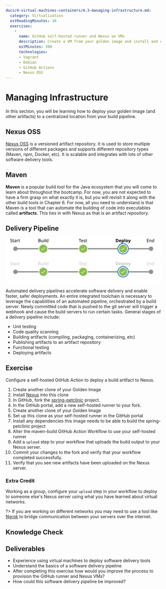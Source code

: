 ```yaml
---
docs/4-virtual-machines-containers/4.3-managing-infrastructure.md:
  category: Virtualization
  estReadingMinutes: 10
  exercises:
    -
      name: GitHub self-hosted runner and Nexus on VMs
      description: Create a VM from your golden image and install and configure Nexus OSS and deploy an artifact to that VM from a GitHub Action
      estMinutes: 390
      technologies:
      - Vagrant
      - Debian
      - GitHub Actions
      - Nexus OSS
---
```


# Managing Infrastructure

In this section, you will be learning how to deploy your golden image (and other artifacts) to a centralized location from your build pipeline.

## Nexus OSS

  [Nexus OSS](https://help.sonatype.com/repomanager3/installation-and-upgrades) is a versioned artifact repository. It is used to store multiple versions of different packages and supports different repository types (Maven, npm, Docker, etc). It is scalable and integrates with lots of other software delivery tools.

## Maven

  **Maven** is a popular build tool for the Java ecosystem that you will come to learn about throughout the bootcamp. For now, you are not expected to have a firm grasp on what exactly it is, but you will revisit it along with the other build tools in Chapter 6. For now, all you need to understand is that Maven is a tool that can automate the building of code into executables called **artifacts**. This ties in with Nexus as that is an artifact *repository*.

## Delivery Pipeline

![A Jenkins pipeline showing passing build, test, and deploy stages](img4/delivery-pipeline-stages_light.svg ':class=light-mode-img-center')
![A Jenkins pipeline showing passing build, test, and deploy stages](img4/delivery-pipeline-stages_dark.svg ':class=dark-mode-img-center')

  Automated delivery pipelines accelerate software delivery and enable faster, safer deployments.
  An entire integrated toolchain is necessary to leverage the capabilities of an automated pipeline, orchestrated by a build server. Newly committed code that is pushed to the git server will trigger a webhook and cause the build servers to run certain tasks. General stages of a delivery pipeline include:

- Unit testing
- Code quality scanning
- Building artifacts (compiling, packaging, containerizing, etc)
- Publishing artifacts to an artifact repository
- Functional testing
- Deploying artifacts

## Exercise

Configure a self-hosted GitHub Action to deploy a build artifact to Nexus.

  1. Create another clone of your Golden Image
  2. Install [Nexus](https://help.sonatype.com/repomanager3/installation-and-upgrades) into this clone
  3. In GitHub, fork the [spring-petclinic](https://github.com/liatrio/spring-petclinic) project.
  4. In the GitHub portal, add a new self-hosted runner to your fork.
  5. Create another clone of your Golden Image
  6. Set up this clone as your self-hosted runner in the GitHub portal
  7. Install any dependencies this image needs to be able to build the spring-petclinic project
  8. Alter the maven-build GitHub Action Workflow to use your self-hosted runner
  9. Add a `upload` step to your workflow that uploads the build output to your Nexus server.
  10. Commit your changes to the fork and verify that your workflow completed successfully.
  11. Verify that you see new artifacts have been uploaded on the Nexus server.

### Extra Credit

Working as a group, configure your `upload` step in your workflow to deploy to someone else's Nexus server using what you have learned about virtual networks.

?> If you are working on different networks you may need to use a tool like [Ngrok](https://ngrok.com/) to bridge communication between your servers over the internet.

## Knowledge Check

<div class="quizdown">
  <div id="chapter-4/4.3/nexus-maven-quiz.js"></div>
</div>

## Deliverables

- Experience using virtual machines to deploy software delivery tools
- Understand the basics of a software delivery pipeline
- After completing this exercise how would you improve the process to provision the GitHub runner and Nexus VMs?
- How could this software delivery pipeline be improved?
